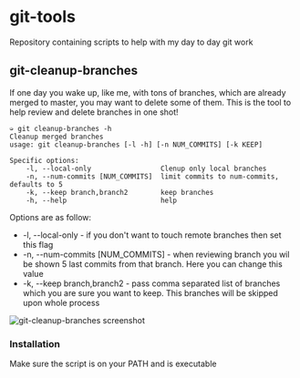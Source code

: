 git-tools
=========

Repository containing scripts to help with my day to day git work

git-cleanup-branches
--------------------

If one day you wake up, like me, with tons of branches, which are already merged to master, you may want to delete some of them. 
This is the tool to help review and delete branches in one shot!

```
➭ git cleanup-branches -h
Cleanup merged branches
usage: git cleanup-branches [-l -h] [-n NUM_COMMITS] [-k KEEP]

Specific options:
    -l, --local-only                 Clenup only local branches
    -n, --num-commits [NUM_COMMITS]  limit commits to num-commits, defaults to 5
    -k, --keep branch,branch2        keep branches
    -h, --help                       help
```

Options are as follow:
* -l, --local-only - if you don't want to touch remote branches then set this flag
* -n, --num-commits [NUM_COMMITS] - when reviewing branch you wil be shown 5 last commits from that branch. Here you can change this value
* -k, --keep branch,branch2 - pass comma separated list of branches which you are sure you want to keep. This branches will be skipped upon whole process

![git-cleanup-branches screenshot](https://raw2.github.com/aarek/git-tools/master/img/screenshot-git-cleanup-branches1.png "git-cleanup-branches screenshot")

### Installation

Make sure the script is on your PATH and is executable

